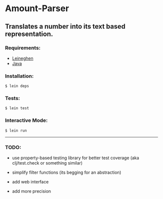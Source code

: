# Amount-Parser
## Translates a number into its text based representation.

### Requirements:

- [Leineghen](http://leiningen.org/#install)
- [Java](https://java.com/en/download/index.jsp) 

### Installation:

`$ lein deps`

### Tests:

`$ lein test`

### Interactive Mode:

`$ lein run`


---

### TODO:

- use property-based testing library for better test coverage (aka clj/test.check or something similar)

- simplify filter functions (its begging for an abstraction)

- add web interface

- add more precision

